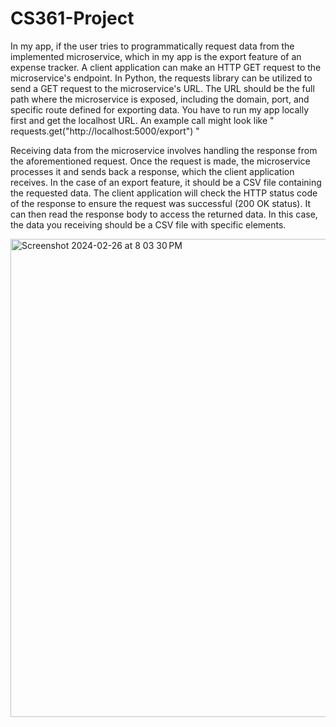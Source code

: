 # CS361-Project


In my app, if the user tries to programmatically request data from the implemented microservice, which in my app is the export feature of an expense tracker. A client application can make an HTTP GET request to the microservice's endpoint. In Python, the requests library can be utilized to send a GET request to the microservice's URL. The URL should be the full path where the microservice is exposed, including the domain, port, and specific route defined for exporting data. 
You have to run my app locally first and get the localhost URL.
An example call might look like " requests.get("http://localhost:5000/export") "

Receiving data from the microservice involves handling the response from the aforementioned request. Once the request is made, the microservice processes it and sends back a response, which the client application receives. In the case of an export feature, it should be a CSV file containing the requested data. The client application will check the HTTP status code of the response to ensure the request was successful (200 OK status). It can then read the response body to access the returned data. In this case, the data you  receiving should be a CSV file with specific elements.


<img width="765" alt="Screenshot 2024-02-26 at 8 03 30 PM" src="https://github.com/seankhy/CS361-Project/assets/130083506/020109e1-6170-4790-98e5-eeeab2c039a1">
